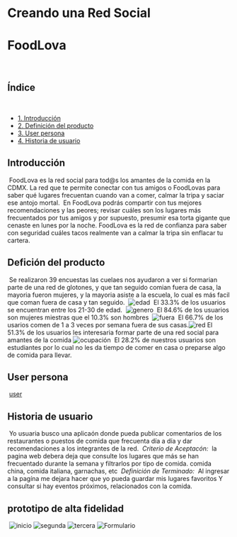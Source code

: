 # Creando una Red Social
# FoodLova
​
## Índice
​
* [1. Introducción](#Introduccón)
* [2. Definición del producto](#Definicion-del-producto)
* [3. User persona](#User-persona)
* [4. Historia de usuario](#Historia-de-usuario)
​
​
## Introducción
​
FoodLova es la red social para tod@s los amantes de la comida en la CDMX. La red que te permite conectar con tus amigos o FoodLovas  para saber qué lugares frecuentan cuando van a comer, calmar la tripa y saciar ese antojo mortal. 
​
En FoodLova podrás compartir con tus mejores recomendaciones y las peores; revisar cuáles son los lugares más frecuentados por tus amigos y por supuesto, presumir esa torta gigante que cenaste en lunes por la noche. FoodLova es la red de confianza para saber con seguridad cuáles tacos realmente van a calmar la tripa sin enflacar tu cartera.
​
​
​
## Defición del producto
​
Se realizaron 39 encuestas las cuelaes nos ayudaron a ver si formarian parte de una red de glotones, y que 
tan seguido comian fuera de casa, la mayoria fueron mujeres, y la mayoria asiste a la escuela, lo cual es 
más facil que coman fuera de casa y tan seguido.
​
![edad](img-readme/edad.png)
​
El 33.3% de los usuarios se encuentran entre los 21-30 de edad.
​
![genero](img-readme/genero.png)
​
El 84.6% de los usuarios son mujeres miestras que el 10.3% son hombres
​
![fuera](img-readme/fuera.png)
​
El 66.7% de los usarios comen de 1 a 3 veces por semana fuera de sus casas.
​
![red](img-readme/red.png)
El 51.3% de los usuarios les interesaria formar parte de una red social para amantes de la comida
​
![ocupación](img-readme/ocupación.png)
​
El 28.2% de nuestros usuarios son estudiantes por lo cual no les da tiempo de comer en casa o
preparse algo de comida para llevar.
​
​
## User persona
​
[user](img-readme/user.jpg)
​
​
## Historia de usuario
​
Yo usuaria busco una aplicaón donde pueda publicar comentarios de los restaurantes o puestos de comida que frecuenta día a día y dar recomendaciones a los integrantes de la red.
​
*Criterio de Aceptacón:*
​
la pagina web debera deja que consulte los lugares que más se han frecuentado durante la semana y filtrarlos por tipo de comida.  comida china, comida italiana, garnachas, etc
​
*Definición de Terminado:*
​
Al ingresar a la pagína me dejara hacer que yo pueda guardar mis lugares favoritos
Y consultar si hay eventos próximos, relacionados con la comida.
​
## prototipo de alta fidelidad
​
![inicio](img-readme/inicio.png)
![segunda](img-readme/segunda.png)
![tercera](img-readme/tercera.png)
![Formulario](img-readme/Formulario.png)